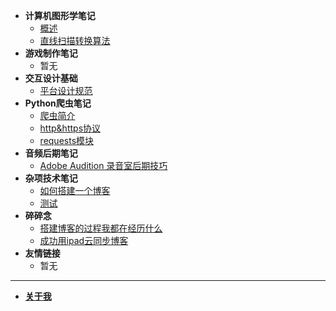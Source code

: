 - **计算机图形学笔记**
  - [概述](/zh-cn/计算机图形学/1.概述.md)
  - [直线扫描转换算法](/zh-cn/计算机图形学/2.直线扫描转换算法.md)
- **游戏制作笔记**
  - 暂无
- **交互设计基础**
  - [平台设计规范](/zh-cn/交互设计/1.平台设计规范.md)
- **Python爬虫笔记**
  - [爬虫简介](/zh-cn/PythonBot/1.简介.md) 
  - [http&https协议](/zh-cn/PythonBot/2.http&https协议.md)
  - [requests模块](/zh-cn/PythonBot/3.request模块.md)
- **音频后期笔记**
  - [Adobe Audition 录音室后期技巧](/zh-cn/media/audition.md)
- **杂项技术笔记**
  - [如何搭建一个博客](/zh-cn/tech/如何搭建一个博客.md)
  - [测试](/zh-cn/tech/test.md)
- **碎碎念**
  - [搭建博客的过程我都在经历什么](/zh-cn/chat/搭建博客的过程我都在经历什么.md)
  - [成功用ipad云同步博客](/zh-cn/chat/ipad云同步测试.md)
- **友情链接**
  - 暂无

------

- [**关于我**](/about.md)